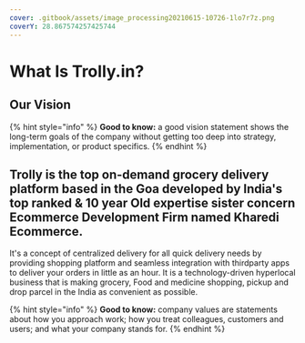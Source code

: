```yaml
---
cover: .gitbook/assets/image_processing20210615-10726-1lo7r7z.png
coverY: 28.867574257425744
---
```


# What Is Trolly.in?

## Our Vision

{% hint style="info" %}
**Good to know:** a good vision statement shows the long-term goals of the company without getting too deep into strategy, implementation, or product specifics.
{% endhint %}

## Trolly is the top on-demand grocery delivery platform based in the Goa developed by India's top ranked & 10 year Old expertise sister concern Ecommerce Development Firm named Kharedi Ecommerce.&#x20;

It's a concept of centralized delivery for all quick delivery needs by providing shopping platform and seamless integration with thirdparty apps to deliver your orders in little as an hour. It is a technology-driven hyperlocal business that is making grocery, Food and medicine shopping, pickup and drop parcel in the India as convenient as possible.&#x20;

{% hint style="info" %}
**Good to know:** company values are statements about how you approach work; how you treat colleagues, customers and users; and what your company stands for.
{% endhint %}
